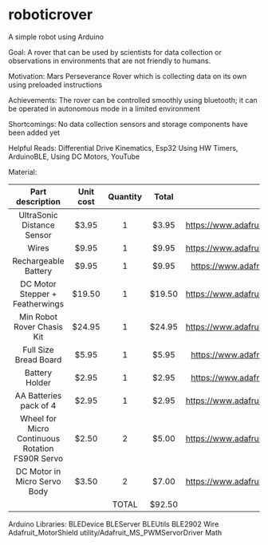 # roboticrover
A simple robot using Arduino

Goal:   A rover that can be used by scientists for data collection or observations in environments that are not friendly to humans.


Motivation: Mars Perseverance Rover which is collecting data on its own using preloaded instructions


Achievements: The rover can be controlled smoothly using bluetooth; it can be operated in autonomous mode in a limited environment


Shortcomings: No data collection sensors and storage components  have been added yet


Helpful Reads:  Differential Drive Kinematics, Esp32 Using HW Timers, ArduinoBLE, Using DC Motors, YouTube

Material:

| Part description | Unit cost |	Quantity | Total |	Link to site |
| :-------------:   | :-----:  | :------:  | :---: |     ---------:|
| UltraSonic Distance Sensor | 	$3.95 |	1	 | $3.95 | 	https://www.adafruit.com/product/4007 |
| Wires	| $9.95	| 1	| $9.95	| https://www.adafruit.com/product/4482 |
| Rechargeable Battery |	$9.95	| 1	| $9.95 |	https://www.adafruit.com/product/258 |
| DC Motor Stepper + Featherwings | $19.50 | 1 | $19.50 |	https://www.adafruit.com/product/2927 |
| Min Robot Rover Chasis Kit |	$24.95	| 1 |	$24.95 |	https://www.adafruit.com/product/2939 |
| Full Size Bread Board | $5.95 |	1	| $5.95	| https://www.adafruit.com/product/239 |
| Battery Holder |	$2.95	| 1	| $2.95	| https://www.adafruit.com/product/830 |
| AA Batteries pack of 4 |	$2.95	| 1	| $2.95	| https://www.adafruit.com/product/3349 |
| Wheel for Micro Continuous Rotation FS90R Servo	| $2.50 |	2	| $5.00 |	https://www.adafruit.com/product/2744 |
| DC Motor in Micro Servo Body	| $3.50	| 2	| $7.00	| https://www.adafruit.com/product/2941 |
|  	|  	| TOTAL | $92.50	|  |





Arduino Libraries: 
BLEDevice
BLEServer
BLEUtils
BLE2902
Wire
Adafruit_MotorShield
utility/Adafruit_MS_PWMServorDriver
Math


